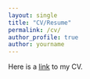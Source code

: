 ```yaml
---
layout: single
title: "CV/Resume"
permalink: /cv/
author_profile: true
author: yourname 
---
```


Here is a [link](/files/cv.pdf) to my CV.


